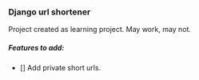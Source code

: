 ### Django url shortener

Project created as learning project. May work, may not.

##### Features to add:
 - [] Add private short urls.
